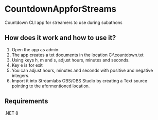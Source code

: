 # CountdownAppforStreams
Countdown CLI app for streamers to use during subathons

## How does it work and how to use it?
1. Open the app as admin
2. The app creates a txt documents in the location C:\countdown.txt
3. Using keys h, m and s, adjust hours, minutes and seconds.
4. Key e is for exit
5. You can adjust hours, minutes and seconds with positive and negative integers.
6. Import it into Streamlabs OBS/OBS Studio by creating a Text source pointing to the aformentioned location.

## Requirements
.NET 8
